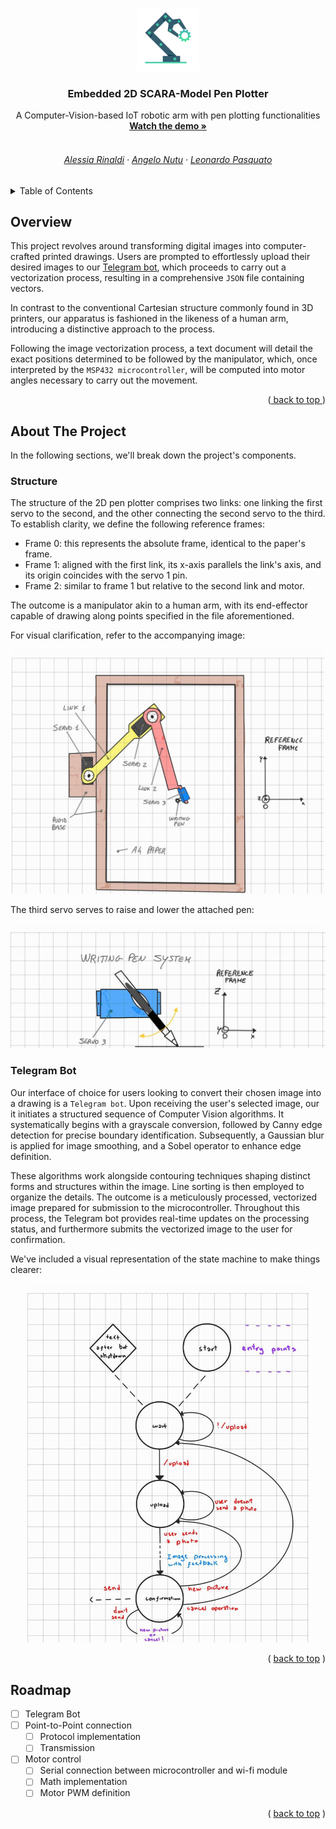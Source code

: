 
<a name="top"></a>

<!-- LOGO -->
<br />
<div align = "center">
    <img src = "readme/logo.png" alt = "Logo" width = "100" height = "100">

<h3 align = "center">Embedded 2D SCARA-Model Pen Plotter</h3>

  <p align = "center">
    A Computer-Vision-based IoT robotic arm with pen plotting functionalities
    <br />
    <a href="https://youtu.be/dQw4w9WgXcQ?si=npVwkW-gNgec-lmm"><strong>Watch the demo »</strong></a>
    <br />
    <br />
    <h6>
    <a href="https://github.com/AlessiaRinaldi">Alessia Rinaldi</a>
    ·
    <a href="https://github.com/TianShi14">Angelo Nutu</a>
    ·
    <a href="https://github.com/alterlleo">Leonardo Pasquato</a>
    </h6>
  </p>
</div>

<!-- TABLE OF CONTENTS -->
<details>
  <summary>Table of Contents</summary>
  <ol>
    <li><a href="#overview">Overview</a></li>
    <li>
      <a href="#about-the-project">About The Project</a>
      <ul>
        <li><a href="#structure">Structure</a></li>
        <li><a href="#telegram-bot">Telegram Bot</a></li>
      </ul>
    </li>
    <li><a href="#roadmap">Roadmap</a></li>
  </ol>
</details>



<!-- Overview -->
## Overview

This project revolves around transforming digital images into computer-crafted printed drawings. Users are prompted to effortlessly upload their desired images to our <a href = "https://web.telegram.org/k/#@pen_plotter_bot">Telegram bot</a>, which proceeds to carry out a vectorization process, resulting in a comprehensive `JSON` file containing vectors.

In contrast to the conventional Cartesian structure commonly found in 3D printers, our apparatus is fashioned in the likeness of a human arm, introducing a distinctive approach to the process.

Following the image vectorization process, a text document will detail the exact positions determined to be followed by the manipulator, which, once interpreted by the `MSP432 microcontroller`, will be computed into motor angles necessary to carry out the movement.

<p align="right">(<a href="#top"> back to top </a>)</p>



<!-- ### Built With

* ![C](https://img.shields.io/badge/c-%2300599C.svg?style=for-the-badge&logo=c&logoColor=white)
* ![Python](https://img.shields.io/badge/python-3670A0?style=for-the-badge&logo=python&logoColor=ffdd54)
* ![Raspberry Pi](https://img.shields.io/badge/-RaspberryPi-C51A4A?style=for-the-badge&logo=Raspberry-Pi)

<p align="right">(<a href="#readme-top">back to top</a>)</p> -->



<!-- ABOUT THE PROJECT -->
## About The Project

In the following sections, we'll break down the project's components.

### Structure

The structure of the 2D pen plotter comprises two links: one linking the first servo to the second, and the other connecting the second servo to the third. To establish clarity, we define the following reference frames:

- Frame 0: this represents the absolute frame, identical to the paper's frame.
- Frame 1: aligned with the first link, its x-axis parallels the link's axis, and its origin coincides with the servo 1 pin.
- Frame 2: similar to frame 1 but relative to the second link and motor. 

The outcome is a manipulator akin to a human arm, with its end-effector capable of drawing along points specified in the file aforementioned.

For visual clarification, refer to the accompanying image:

<div align = "center"> <img src = "readme/photo1.jpg" alt = "Frame01" width = "500"> </div>

The third servo serves to raise and lower the attached pen:

<div align = "center"> <img src = "readme/photo2.jpg" alt = "Frame2" width = "650" height = ""> </div>

### Telegram Bot

Our interface of choice for users looking to convert their chosen image into a drawing is a `Telegram bot`. Upon receiving the user's selected image, our it initiates a structured sequence of Computer Vision algorithms. It systematically begins with a grayscale conversion, followed by Canny edge detection for precise boundary identification. Subsequently, a Gaussian blur is applied for image smoothing, and a Sobel operator to enhance edge definition.

These algorithms work alongside contouring techniques shaping distinct forms and structures within the image. Line sorting is then employed to organize the details. The outcome is a meticulously processed, vectorized image prepared for submission to the microcontroller. Throughout this process, the Telegram bot provides real-time updates on the processing status, and furthermore submits the vectorized image to the user for confirmation.

We've included a visual representation of the state machine to make things clearer:

<div align = "center"> <img src = "readme/photo3.jpg" alt = "StateMachine" width = "450" height = ""> </div>

<p align="right">( <a href="#top">back to top</a> )</p>

<!-- ROADMAP -->
## Roadmap

- [ ] Telegram Bot
- [ ] Point-to-Point connection
    - [ ] Protocol implementation
    - [ ] Transmission 
- [ ] Motor control
    - [ ] Serial connection between microcontroller and wi-fi module
    - [ ] Math implementation
    - [ ] Motor PWM definition

<p align="right">( <a href="#top">back to top</a> )</p>

<!-- ACKNOWLEDGMENTS -->
<!--## Acknowledgments

* []()
* []()
* []()

<p align="right">(<a href="#top">back to top</a>)</p> Per librerie specifiche e citazioni varie, direi formale e carino da fare ma si vede alla fine -->
